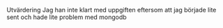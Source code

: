 Utvärdering
Jag han inte klart med uppgiften eftersom att jag började lite sent och hade lite problem med mongodb
